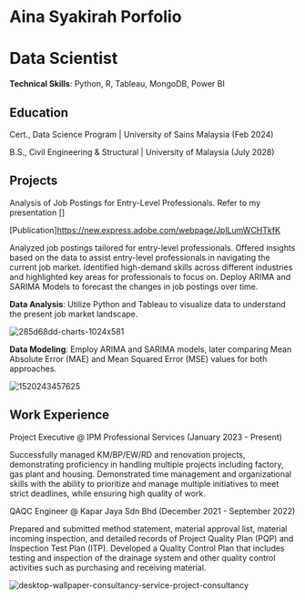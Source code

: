 # Aina Syakirah Porfolio
# Data Scientist

**Technical Skills**: Python, R, Tableau, MongoDB, Power BI

## Education
Cert., Data Science Program | University of Sains Malaysia (Feb 2024) 

B.S., Civil Engineering & Structural | University of Malaysia (July 2028)

## Projects
Analysis of Job Postings for Entry-Level Professionals. Refer to my presentation []  

[Publication]https://new.express.adobe.com/webpage/JplLumWCHTkfK 

Analyzed job postings tailored for entry-level professionals. Offered insights based on the data to assist entry-level professionals in navigating the current job market. Identified high-demand skills across different industries and highlighted key areas for professionals to focus on. Deploy ARIMA and SARIMA Models to forecast the changes in job postings over time.

**Data Analysis**: Utilize Python and Tableau to visualize data to understand the present job market landscape.

![285d68dd-charts-1024x581](https://github.com/Bazz-B/Aina-Portfolio/assets/143477352/375980f8-da31-474b-9431-63dc92544703)


**Data Modeling**: Employ ARIMA and SARIMA models, later comparing Mean Absolute Error (MAE) and Mean Squared Error (MSE) values for both approaches.

 ![1520243457625](https://github.com/Bazz-B/Aina-Portfolio/assets/143477352/3d38a30c-6a80-42a6-8ad9-e0ba55a37721)

## Work Experience

Project Executive @ IPM Professional Services (January 2023 - Present)

Successfully managed KM/BP/EW/RD and renovation projects, demonstrating proficiency in handling multiple projects including factory, gas plant and housing.
Demonstrated time management and organizational skills with the ability to prioritize and manage multiple initiatives to meet strict deadlines, while ensuring high quality of work.

QAQC Engineer @ Kapar Jaya Sdn Bhd (December 2021 - September 2022)

Prepared and submitted method statement, material approval list, material incoming inspection, and detailed records of Project Quality Plan (PQP) and Inspection Test Plan (ITP).
Developed a Quality Control Plan that includes testing and inspection of the drainage system and other quality control activities such as purchasing and receiving material.

![desktop-wallpaper-consultancy-service-project-consultancy](https://github.com/Bazz-B/Aina-Portfolio/assets/143477352/1a20981d-f1f4-4056-9083-1cda026664e1)


